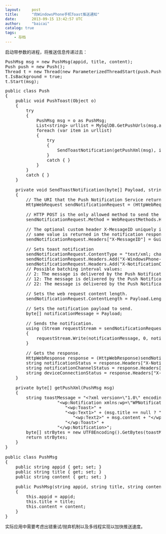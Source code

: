 ```yaml
---
layout:     post
title:      "向WindowsPhone手机Toast推送通知"
date:       2013-09-15 13:42:57 UTC
author:     "baicai"
catalog: true
tags:
    - 存档
---
```


<p>
	启动带参数的进程，将推送信息传递过去：
</p>

<pre class="brush:csharp;">
PushMsg msg = new PushMsg(appid, title, content);
Push push = new Push();
Thread t = new Thread(new ParameterizedThreadStart(push.PushToast));
t.IsBackground = true;
t.Start(msg);</pre>

<pre class="brush:csharp;">
public class Push
{
&nbsp;&nbsp;&nbsp; public void PushToast(Object o)
&nbsp;&nbsp;&nbsp; {
&nbsp;&nbsp;&nbsp;&nbsp;&nbsp;&nbsp;&nbsp; try
&nbsp;&nbsp;&nbsp;&nbsp;&nbsp;&nbsp;&nbsp; {
&nbsp;&nbsp;&nbsp;&nbsp;&nbsp;&nbsp;&nbsp;&nbsp;&nbsp;&nbsp;&nbsp; PushMsg msg = o as PushMsg;
&nbsp;&nbsp;&nbsp;&nbsp;&nbsp;&nbsp;&nbsp;&nbsp;&nbsp;&nbsp;&nbsp; List&lt;string&gt; urllist = MySqlDB.GetPushUrls(msg.appid);
&nbsp;&nbsp;&nbsp;&nbsp;&nbsp;&nbsp;&nbsp;&nbsp;&nbsp;&nbsp;&nbsp; foreach (var item in urllist)
&nbsp;&nbsp;&nbsp;&nbsp;&nbsp;&nbsp;&nbsp;&nbsp;&nbsp;&nbsp;&nbsp; {
&nbsp;&nbsp;&nbsp;&nbsp;&nbsp;&nbsp;&nbsp;&nbsp;&nbsp;&nbsp;&nbsp;&nbsp;&nbsp;&nbsp;&nbsp; try
&nbsp;&nbsp;&nbsp;&nbsp;&nbsp;&nbsp;&nbsp;&nbsp;&nbsp;&nbsp;&nbsp;&nbsp;&nbsp;&nbsp;&nbsp; {
&nbsp;&nbsp;&nbsp;&nbsp;&nbsp;&nbsp;&nbsp;&nbsp;&nbsp;&nbsp;&nbsp;&nbsp;&nbsp;&nbsp;&nbsp;&nbsp;&nbsp;&nbsp;&nbsp; SendToastNotification(getPushXml(msg), item);
&nbsp;&nbsp;&nbsp;&nbsp;&nbsp;&nbsp;&nbsp;&nbsp;&nbsp;&nbsp;&nbsp;&nbsp;&nbsp;&nbsp;&nbsp; }
&nbsp;&nbsp;&nbsp;&nbsp;&nbsp;&nbsp;&nbsp;&nbsp;&nbsp;&nbsp;&nbsp;&nbsp;&nbsp;&nbsp;&nbsp; catch { }
&nbsp;&nbsp;&nbsp;&nbsp;&nbsp;&nbsp;&nbsp;&nbsp;&nbsp;&nbsp;&nbsp; }
&nbsp;&nbsp;&nbsp;&nbsp;&nbsp;&nbsp;&nbsp; }
&nbsp;&nbsp;&nbsp;&nbsp;&nbsp;&nbsp;&nbsp; catch { }
&nbsp;&nbsp;&nbsp; }

&nbsp;&nbsp;&nbsp; private void SendToastNotification(byte[] Payload, string url)
&nbsp;&nbsp;&nbsp; {
&nbsp;&nbsp;&nbsp;&nbsp;&nbsp;&nbsp;&nbsp; // The URI that the Push Notification Service returns to the Push Client when creating a notification channel.
&nbsp;&nbsp;&nbsp;&nbsp;&nbsp;&nbsp;&nbsp; HttpWebRequest sendNotificationRequest = (HttpWebRequest)WebRequest.Create(url);

&nbsp;&nbsp;&nbsp;&nbsp;&nbsp;&nbsp;&nbsp; // HTTP POST is the only allowed method to send the notification.
&nbsp;&nbsp;&nbsp;&nbsp;&nbsp;&nbsp;&nbsp; sendNotificationRequest.Method = WebRequestMethods.Http.Post;

&nbsp;&nbsp;&nbsp;&nbsp;&nbsp;&nbsp;&nbsp; // The optional custom header X-MessageID uniquely identifies a notification message. If it is present, the 
&nbsp;&nbsp;&nbsp;&nbsp;&nbsp;&nbsp;&nbsp; // same value is returned in the notification response. It must be a string that contains a UUID.
&nbsp;&nbsp;&nbsp;&nbsp;&nbsp;&nbsp;&nbsp; sendNotificationRequest.Headers["X-MessageID"] = Guid.NewGuid().ToString();

&nbsp;&nbsp;&nbsp;&nbsp;&nbsp;&nbsp;&nbsp; // Sets toast notification
&nbsp;&nbsp;&nbsp;&nbsp;&nbsp;&nbsp;&nbsp; sendNotificationRequest.ContentType = "text/xml; charset=utf-8";
&nbsp;&nbsp;&nbsp;&nbsp;&nbsp;&nbsp;&nbsp; sendNotificationRequest.Headers.Add("X-WindowsPhone-Target", "toast");
&nbsp;&nbsp;&nbsp;&nbsp;&nbsp;&nbsp;&nbsp; sendNotificationRequest.Headers.Add("X-NotificationClass", "2");
&nbsp;&nbsp;&nbsp;&nbsp;&nbsp;&nbsp;&nbsp; // Possible batching interval values:
&nbsp;&nbsp;&nbsp;&nbsp;&nbsp;&nbsp;&nbsp; // 2: The message is delivered by the Push Notification Service immediately.
&nbsp;&nbsp;&nbsp;&nbsp;&nbsp;&nbsp;&nbsp; // 12: The message is delivered by the Push Notification Service within 450 seconds.
&nbsp;&nbsp;&nbsp;&nbsp;&nbsp;&nbsp;&nbsp; // 22: The message is delivered by the Push Notification Service within 900 seconds.

&nbsp;&nbsp;&nbsp;&nbsp;&nbsp;&nbsp;&nbsp; // Sets the web request content length.
&nbsp;&nbsp;&nbsp;&nbsp;&nbsp;&nbsp;&nbsp; sendNotificationRequest.ContentLength = Payload.Length;

&nbsp;&nbsp;&nbsp;&nbsp;&nbsp;&nbsp;&nbsp; // Sets the notification payload to send.
&nbsp;&nbsp;&nbsp;&nbsp;&nbsp;&nbsp;&nbsp; byte[] notificationMessage = Payload;

&nbsp;&nbsp;&nbsp;&nbsp;&nbsp;&nbsp;&nbsp; // Sends the notification.
&nbsp;&nbsp;&nbsp;&nbsp;&nbsp;&nbsp;&nbsp; using (Stream requestStream = sendNotificationRequest.GetRequestStream())
&nbsp;&nbsp;&nbsp;&nbsp;&nbsp;&nbsp;&nbsp; {
&nbsp;&nbsp;&nbsp;&nbsp;&nbsp;&nbsp;&nbsp;&nbsp;&nbsp;&nbsp;&nbsp; requestStream.Write(notificationMessage, 0, notificationMessage.Length);
&nbsp;&nbsp;&nbsp;&nbsp;&nbsp;&nbsp;&nbsp; }

&nbsp;&nbsp;&nbsp;&nbsp;&nbsp;&nbsp;&nbsp; // Gets the response.
&nbsp;&nbsp;&nbsp;&nbsp;&nbsp;&nbsp;&nbsp; HttpWebResponse response = (HttpWebResponse)sendNotificationRequest.GetResponse();
&nbsp;&nbsp;&nbsp;&nbsp;&nbsp;&nbsp;&nbsp; string notificationStatus = response.Headers["X-NotificationStatus"];
&nbsp;&nbsp;&nbsp;&nbsp;&nbsp;&nbsp;&nbsp; string notificationChannelStatus = response.Headers["X-SubscriptionStatus"];
&nbsp;&nbsp;&nbsp;&nbsp;&nbsp;&nbsp;&nbsp; string deviceConnectionStatus = response.Headers["X-DeviceConnectionStatus"];
&nbsp;&nbsp;&nbsp; }

&nbsp;&nbsp;&nbsp; private byte[] getPushXml(PushMsg msg)
&nbsp;&nbsp;&nbsp; {
&nbsp;&nbsp;&nbsp;&nbsp;&nbsp;&nbsp;&nbsp; string toastMessage = "&lt;?xml version=\"1.0\" encoding=\"utf-8\"?&gt;" +
&nbsp;&nbsp;&nbsp;&nbsp;&nbsp;&nbsp;&nbsp;&nbsp;&nbsp;&nbsp;&nbsp;&nbsp;&nbsp;&nbsp;&nbsp;&nbsp;&nbsp;&nbsp;&nbsp; "&lt;wp:Notification xmlns:wp=\"WPNotification\"&gt;" +
&nbsp;&nbsp;&nbsp;&nbsp;&nbsp;&nbsp;&nbsp;&nbsp;&nbsp;&nbsp;&nbsp;&nbsp;&nbsp;&nbsp;&nbsp;&nbsp;&nbsp;&nbsp;&nbsp;&nbsp;&nbsp;&nbsp; "&lt;wp:Toast&gt;" +
&nbsp;&nbsp;&nbsp;&nbsp;&nbsp;&nbsp;&nbsp;&nbsp;&nbsp;&nbsp;&nbsp;&nbsp;&nbsp;&nbsp;&nbsp;&nbsp;&nbsp;&nbsp;&nbsp;&nbsp;&nbsp;&nbsp; "&lt;wp:Text1&gt;" + (msg.title == null ? "" : msg.title) + "&lt;/wp:Text1&gt;" +
&nbsp;&nbsp;&nbsp;&nbsp;&nbsp;&nbsp;&nbsp;&nbsp;&nbsp;&nbsp;&nbsp;&nbsp;&nbsp;&nbsp;&nbsp;&nbsp;&nbsp;&nbsp;&nbsp;&nbsp;&nbsp;&nbsp;&nbsp;&nbsp;&nbsp; "&lt;wp:Text2&gt;" + msg.content + "&lt;/wp:Text2&gt;" +
&nbsp;&nbsp;&nbsp;&nbsp;&nbsp;&nbsp;&nbsp;&nbsp;&nbsp;&nbsp;&nbsp;&nbsp;&nbsp;&nbsp;&nbsp;&nbsp;&nbsp;&nbsp;&nbsp;&nbsp;&nbsp;&nbsp; "&lt;/wp:Toast&gt;" +
&nbsp;&nbsp;&nbsp;&nbsp;&nbsp;&nbsp;&nbsp;&nbsp;&nbsp;&nbsp;&nbsp;&nbsp;&nbsp;&nbsp;&nbsp;&nbsp;&nbsp;&nbsp;&nbsp; "&lt;/wp:Notification&gt;";
&nbsp;&nbsp;&nbsp;&nbsp;&nbsp;&nbsp;&nbsp; byte[] strBytes = new UTF8Encoding().GetBytes(toastMessage);
&nbsp;&nbsp;&nbsp;&nbsp;&nbsp;&nbsp;&nbsp; return strBytes;
&nbsp;&nbsp;&nbsp; }
}

public class PushMsg
{
&nbsp;&nbsp;&nbsp; public string appid { get; set; }
&nbsp;&nbsp;&nbsp; public string title { get; set; }
&nbsp;&nbsp;&nbsp; public string content { get; set; }

&nbsp;&nbsp;&nbsp; public PushMsg(string appid, string title, string content)
&nbsp;&nbsp;&nbsp; {
&nbsp;&nbsp;&nbsp;&nbsp;&nbsp;&nbsp;&nbsp; this.appid = appid;
&nbsp;&nbsp;&nbsp;&nbsp;&nbsp;&nbsp;&nbsp; this.title = title;
&nbsp;&nbsp;&nbsp;&nbsp;&nbsp;&nbsp;&nbsp; this.content = content;
&nbsp;&nbsp;&nbsp; }
}</pre>

<p>
	实际应用中需要考虑出错重试/抛弃机制以及多线程实现以加快推送速度。
</p>